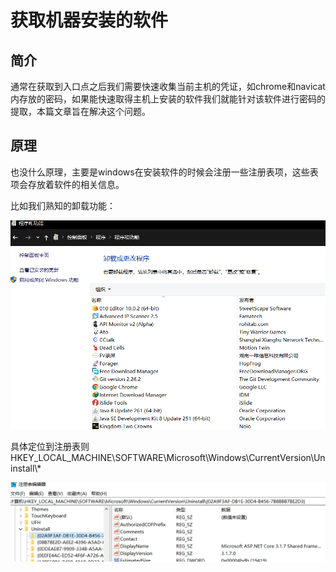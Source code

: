 # 获取机器安装的软件

## 简介

通常在获取到入口点之后我们需要快速收集当前主机的凭证，如chrome和navicat内存放的密码，如果能快速取得主机上安装的软件我们就能针对该软件进行密码的提取，本篇文章旨在解决这个问题。

## 原理

也没什么原理，主要是windows在安装软件的时候会注册一些注册表项，这些表项会存放着软件的相关信息。

比如我们熟知的卸载功能：

![](../.gitbook/assets/image%20%28160%29.png)

具体定位到注册表则HKEY\_LOCAL\_MACHINE\SOFTWARE\Microsoft\Windows\CurrentVersion\Uninstall\\*

![](../.gitbook/assets/image%20%28159%29.png)


